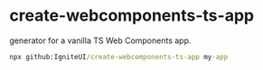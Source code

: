 # create-webcomponents-ts-app
generator for a vanilla TS Web Components app.


```cmd
npx github:IgniteUI/create-webcomponents-ts-app my-app
```
